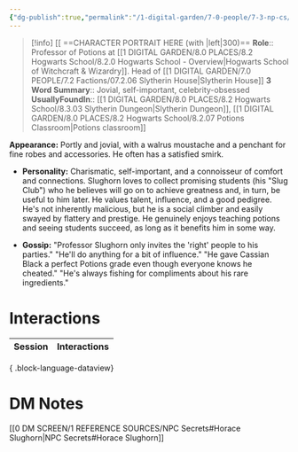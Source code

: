 ```yaml
---
{"dg-publish":true,"permalink":"/1-digital-garden/7-0-people/7-3-np-cs/horace-slughorn/","tags":["#person","hogwarts-faculty","hogwarts","professor","slytherin","slug-club"]}
---
```


>[!info] 
>[[ ==CHARACTER PORTRAIT HERE (with |left|300)==
>**Role**:: Professor of Potions at [[1 DIGITAL GARDEN/8.0 PLACES/8.2 Hogwarts School/8.2.0 Hogwarts School - Overview\|Hogwarts School of Witchcraft & Wizardry]]. Head of [[1 DIGITAL GARDEN/7.0 PEOPLE/7.2 Factions/07.2.06 Slytherin House\|Slytherin House]]
>**3 Word Summary**:: Jovial, self-important, celebrity-obsessed
>**UsuallyFoundIn**:: [[1 DIGITAL GARDEN/8.0 PLACES/8.2 Hogwarts School/8.3.03 Slytherin Dungeon\|Slytherin Dungeon]], [[1 DIGITAL GARDEN/8.0 PLACES/8.2 Hogwarts School/8.2.07 Potions Classroom\|Potions classroom]]

 **Appearance:** Portly and jovial, with a walrus moustache and a penchant for fine robes and accessories. He often has a satisfied smirk.
    
- **Personality:** Charismatic, self-important, and a connoisseur of comfort and connections. Slughorn loves to collect promising students (his "Slug Club") who he believes will go on to achieve greatness and, in turn, be useful to him later. He values talent, influence, and a good pedigree. He's not inherently malicious, but he is a social climber and easily swayed by flattery and prestige. He genuinely enjoys teaching potions and seeing students succeed, as long as it benefits him in some way.
    
- **Gossip:** "Professor Slughorn only invites the 'right' people to his parties." "He'll do anything for a bit of influence." "He gave Cassian Black a perfect Potions grade even though everyone knows he cheated." "He's always fishing for compliments about his rare ingredients."
    

# Interactions

| Session | Interactions |
| ------- | ------------ |

{ .block-language-dataview}


# DM Notes

[[0 DM SCREEN/1 REFERENCE SOURCES/NPC Secrets#Horace Slughorn\|NPC Secrets#Horace Slughorn]]